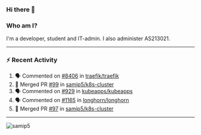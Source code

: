 ### Hi there 👋

### Who am I?
I'm a developer, student and IT-admin. I also administer AS213021.

---
### :zap: Recent Activity
<!--START_SECTION:activity-->
1. 🗣 Commented on [#8406](https://github.com/traefik/traefik/issues/8406) in [traefik/traefik](https://github.com/traefik/traefik)
2. 🎉 Merged PR [#99](https://github.com/samip5/k8s-cluster/pull/99) in [samip5/k8s-cluster](https://github.com/samip5/k8s-cluster)
3. 🗣 Commented on [#929](https://github.com/kubeapps/kubeapps/issues/929) in [kubeapps/kubeapps](https://github.com/kubeapps/kubeapps)
4. 🗣 Commented on [#1165](https://github.com/longhorn/longhorn/issues/1165) in [longhorn/longhorn](https://github.com/longhorn/longhorn)
5. 🎉 Merged PR [#97](https://github.com/samip5/k8s-cluster/pull/97) in [samip5/k8s-cluster](https://github.com/samip5/k8s-cluster)
<!--END_SECTION:activity-->
---

<img align="center" src="https://github-readme-stats.vercel.app/api?username=samip5&show_icons=true" alt="samip5" />
